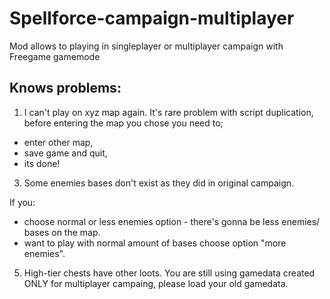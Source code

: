 # Spellforce-campaign-multiplayer
Mod allows to playing in singleplayer or multiplayer campaign with Freegame gamemode

## Knows problems:

1. I can't play on xyz map again. 
It's rare problem with script duplication, before entering the map you chose you need to;
- enter other map,
- save game and quit,
- its done!

3. Some enemies bases don't exist as they did in original campaign.

  If you:
- choose normal or less enemies option - there's gonna be less enemies/ bases on the map.
- want to play with normal amount of bases choose option "more enemies".

5. High-tier chests have other loots.
You are still using gamedata created ONLY for multiplayer campaing, please load your old gamedata.
